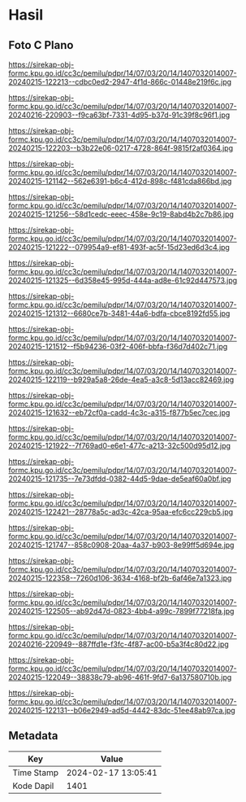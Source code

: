 # Hasil

## Foto C Plano

https://sirekap-obj-formc.kpu.go.id/cc3c/pemilu/pdpr/14/07/03/20/14/1407032014007-20240215-122213--cdbc0ed2-2947-4f1d-866c-01448e219f6c.jpg

https://sirekap-obj-formc.kpu.go.id/cc3c/pemilu/pdpr/14/07/03/20/14/1407032014007-20240216-220903--f9ca63bf-7331-4d95-b37d-91c39f8c96f1.jpg

https://sirekap-obj-formc.kpu.go.id/cc3c/pemilu/pdpr/14/07/03/20/14/1407032014007-20240215-122203--b3b22e06-0217-4728-864f-9815f2af0364.jpg

https://sirekap-obj-formc.kpu.go.id/cc3c/pemilu/pdpr/14/07/03/20/14/1407032014007-20240215-121142--562e6391-b6c4-412d-898c-f481cda866bd.jpg

https://sirekap-obj-formc.kpu.go.id/cc3c/pemilu/pdpr/14/07/03/20/14/1407032014007-20240215-121256--58d1cedc-eeec-458e-9c19-8abd4b2c7b86.jpg

https://sirekap-obj-formc.kpu.go.id/cc3c/pemilu/pdpr/14/07/03/20/14/1407032014007-20240215-121222--079954a9-ef81-493f-ac5f-15d23ed6d3c4.jpg

https://sirekap-obj-formc.kpu.go.id/cc3c/pemilu/pdpr/14/07/03/20/14/1407032014007-20240215-121325--6d358e45-995d-444a-ad8e-61c92d447573.jpg

https://sirekap-obj-formc.kpu.go.id/cc3c/pemilu/pdpr/14/07/03/20/14/1407032014007-20240215-121312--6680ce7b-3481-44a6-bdfa-cbce8192fd55.jpg

https://sirekap-obj-formc.kpu.go.id/cc3c/pemilu/pdpr/14/07/03/20/14/1407032014007-20240215-121512--f5b94236-03f2-406f-bbfa-f36d7d402c71.jpg

https://sirekap-obj-formc.kpu.go.id/cc3c/pemilu/pdpr/14/07/03/20/14/1407032014007-20240215-122119--b929a5a8-26de-4ea5-a3c8-5d13acc82469.jpg

https://sirekap-obj-formc.kpu.go.id/cc3c/pemilu/pdpr/14/07/03/20/14/1407032014007-20240215-121632--eb72cf0a-cadd-4c3c-a315-f877b5ec7cec.jpg

https://sirekap-obj-formc.kpu.go.id/cc3c/pemilu/pdpr/14/07/03/20/14/1407032014007-20240215-121922--7f769ad0-e6e1-477c-a213-32c500d95d12.jpg

https://sirekap-obj-formc.kpu.go.id/cc3c/pemilu/pdpr/14/07/03/20/14/1407032014007-20240215-121735--7e73dfdd-0382-44d5-9dae-de5eaf60a0bf.jpg

https://sirekap-obj-formc.kpu.go.id/cc3c/pemilu/pdpr/14/07/03/20/14/1407032014007-20240215-122421--28778a5c-ad3c-42ca-95aa-efc6cc229cb5.jpg

https://sirekap-obj-formc.kpu.go.id/cc3c/pemilu/pdpr/14/07/03/20/14/1407032014007-20240215-121747--858c0908-20aa-4a37-b903-8e99ff5d694e.jpg

https://sirekap-obj-formc.kpu.go.id/cc3c/pemilu/pdpr/14/07/03/20/14/1407032014007-20240215-122358--7260d106-3634-4168-bf2b-6af46e7a1323.jpg

https://sirekap-obj-formc.kpu.go.id/cc3c/pemilu/pdpr/14/07/03/20/14/1407032014007-20240215-122505--ab92d47d-0823-4bb4-a99c-7899f77218fa.jpg

https://sirekap-obj-formc.kpu.go.id/cc3c/pemilu/pdpr/14/07/03/20/14/1407032014007-20240216-220949--887ffd1e-f3fc-4f87-ac00-b5a3f4c80d22.jpg

https://sirekap-obj-formc.kpu.go.id/cc3c/pemilu/pdpr/14/07/03/20/14/1407032014007-20240215-122049--38838c79-ab96-461f-9fd7-6a137580710b.jpg

https://sirekap-obj-formc.kpu.go.id/cc3c/pemilu/pdpr/14/07/03/20/14/1407032014007-20240215-122131--b06e2949-ad5d-4442-83dc-51ee48ab97ca.jpg


## Metadata

| Key        | Value               |
| ---------- | ------------------- |
| Time Stamp | 2024-02-17 13:05:41 |
| Kode Dapil | 1401                |



